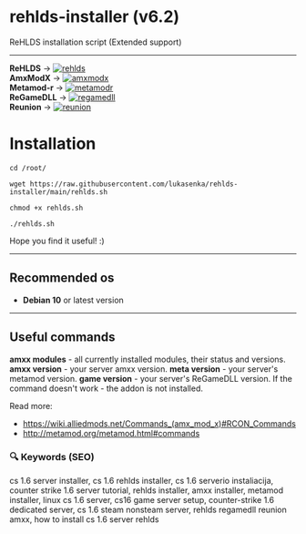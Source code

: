 # rehlds-installer (v6.2)
ReHLDS installation script (Extended support)

---------------------------------------

__ReHLDS__ -> [![rehlds](https://img.shields.io/github/release/dreamstalker/rehlds.svg)](https://github.com/dreamstalker/rehlds/releases)  
__AmxModX__ -> [![amxmodx](https://img.shields.io/badge/release-v1.10%20(latest)-blue)](https://www.amxmodx.org/downloads-new.php?branch=master&all=1)  
__Metamod-r__ -> [![metamodr](https://img.shields.io/github/release/theAsmodai/metamod-r.svg)](https://github.com/theAsmodai/metamod-r/releases)  
__ReGameDLL__ -> [![regamedll](https://img.shields.io/github/release/s1lentq/ReGameDLL_CS.svg)](https://github.com/s1lentq/ReGameDLL_CS/releases)  
__Reunion__ -> [![reunion](https://img.shields.io/github/release/s1lentq/reunion.svg?include_prereleases)](https://github.com/s1lentq/reunion/releases)  

# Installation

``cd /root/
``

``
wget https://raw.githubusercontent.com/lukasenka/rehlds-installer/main/rehlds.sh
``

``
chmod +x rehlds.sh
``

``
./rehlds.sh
``

Hope you find it useful! :)

------------------------------------
## Recommended os
* __Debian 10__ or latest version

------------------------------------

## Useful commands
__amxx modules__ - all currently installed modules, their status and versions.
__amxx version__ - your server amxx version. 
__meta version__ - your server's metamod version. 
__game version__ - your server's ReGameDLL version. If the command doesn't work - the addon is not installed.

Read more:
* https://wiki.alliedmods.net/Commands_(amx_mod_x)#RCON_Commands
* http://metamod.org/metamod.html#commands

### 🔍 Keywords (SEO)

cs 1.6 server installer, cs 1.6 rehlds installer, cs 1.6 serverio instaliacija, counter strike 1.6 server tutorial, rehlds installer, amxx installer, metamod installer, linux cs 1.6 server, cs16 game server setup, counter-strike 1.6 dedicated server, cs 1.6 steam nonsteam server, rehlds regamedll reunion amxx, how to install cs 1.6 server rehlds
